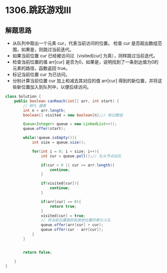 # 1306.跳跃游戏III

## 解题思路

* 从队列中取出一个元素 cur，代表当前访问的位置。
检查 cur 是否超出数组范围，如果是，则跳过当前迭代。
* 如果当前位置 cur 已经被访问过（visited[cur] 为真），同样跳过当前迭代。
* 检查当前位置的值 arr[cur] 是否为0，如果是，说明找到了一条到达值为0的元素的路径，函数返回 true。
* 标记当前位置 cur 为已访问。
* 分别计算当前位置 cur 加上和减去其对应的值 arr[cur] 得到的新位置，并将这些新位置加入到队列中，以便后续访问。


```java
class Solution {
    public boolean canReach(int[] arr, int start) {
        // BFS 搜索
        int n = arr.length;
        boolean[] visited = new boolean[n];// 标记数组

        Queue<Integer> queue = new LinkedList<>();
        queue.offer(start);

        while(!queue.isEmpty()){
            int size = queue.size();

            for(int i = 0; i < size; i++){
                int cur = queue.poll();// 队头节点出队

                if(cur < 0 || cur >= arr.length){
                    continue;
                }

                if(visited[cur]){
                    continue;
                }

                if(arr[cur] == 0){
                    return true;
                }
                visited[cur] = true;
                // 将当前位置跳跃到其他位置的索引入队
                queue.offer(arr[cur] + cur);
                queue.offer(cur - arr[cur]);
            } 
        }


        return false;

    }
}

```